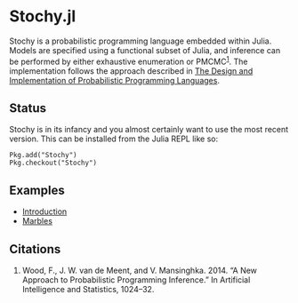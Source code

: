 # Stochy.jl

Stochy is a probabilistic programming language embedded within Julia. Models are specified using a functional subset of Julia, and inference can be performed by either exhaustive enumeration or PMCMC<sup>[1](#citations)</sup>. The implementation follows the approach described in [The Design and Implementation of Probabilistic Programming Languages](http://dippl.org/).

## Status

Stochy is in its infancy and you almost certainly want to use the most
recent version. This can be installed from the Julia REPL like so:

```
Pkg.add("Stochy")
Pkg.checkout("Stochy")
```

## Examples

- [Introduction](http://nbviewer.ipython.org/github/null-a/StochyExamples/blob/master/Introduction.ipynb)
- [Marbles](http://nbviewer.ipython.org/github/null-a/StochyExamples/blob/master/Marbles.ipynb)

## Citations

1. Wood, F., J. W. van de Meent, and V. Mansinghka. 2014. “A New Approach to Probabilistic Programming Inference.” In Artificial Intelligence and Statistics, 1024–32.
